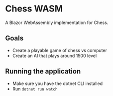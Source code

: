 # Chess WASM
A Blazor WebAssembly implementation for Chess.

## Goals
 - Create a playable game of chess vs computer
 - Create an AI that plays around 1500 level

## Running the application
 - Make sure you have the dotnet CLI installed
 - Run `dotnet run watch`